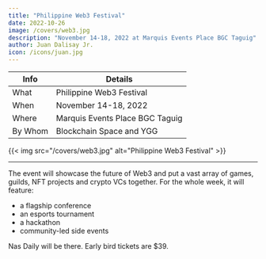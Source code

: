 ```yaml
---
title: "Philippine Web3 Festival"
date: 2022-10-26
image: /covers/web3.jpg
description: "November 14-18, 2022 at Marquis Events Place BGC Taguig"
author: Juan Dalisay Jr.
icon: /icons/juan.jpg
---
```




Info | Details 
--- | ---
What | Philippine Web3 Festival
When | November 14-18, 2022
Where | Marquis Events Place BGC Taguig
By Whom | Blockchain Space and YGG 


{{< img src="/covers/web3.jpg" alt="Philippine Web3 Festival" >}}

---



The event will showcase the future of Web3 and put a vast array of games, guilds, NFT projects and crypto VCs together. For the whole week, it will feature:
- a flagship conference
- an esports tournament
- a hackathon
- community-led side events 

Nas Daily will be there. Early bird tickets are $39.

